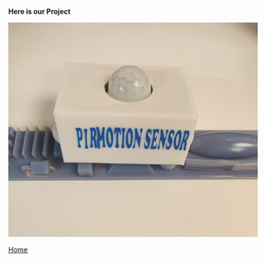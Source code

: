 
**Here is our Project**

![fabzero](img/project.jpg)

[Home](https://github.com/deepak2145/fabzero)